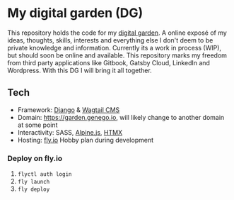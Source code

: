 # My digital garden (DG)

This repository holds the code for my [digital garden](https://maggieappleton.com/garden-history). A online exposé of my
ideas, thoughts, skills, interests and everything else I don't deem to be private knowledge and information. Currently
its a work in process (WIP), but should soon be online and available. This repository marks my freedom from third party
applications like Gitbook, Gatsby Cloud, LinkedIn and Wordpress. With this DG I will bring it all together.

## Tech

- Framework: [Django](https://www.djangoproject.com/) & [Wagtail CMS](https://wagtail.org/)
- Domain: https://garden.genego.io, will likely change to another domain at some point
- Interactivity: SASS, [Alpine.js](https://alpinejs.dev/), [HTMX](https://htmx.org/)
- Hosting:  [fly.io](https://fly.io/) Hobby plan during development

### Deploy on fly.io

1. `flyctl auth login`
2. `fly launch`
3. `fly deploy`